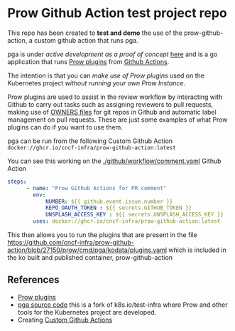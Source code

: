 # Prow Github Action test project repo

This repo has been created to **test and demo** the use of the prow-github-action, a custom github action that runs pga.

pga is under *active development as a proof of concept* [here](https://github.com/cncf-infra/prow-github-action/tree/27150) and is a go application that runs [Prow plugins](https://prow.k8s.io/plugins "links to Prow plugins catalog page") from [Github Actions](https://github.com/features/actions).

The intention is that you can *make use of Prow plugins* used on the Kubernetes project *without running your own Prow Instance*.

Prow plugins are used to assist in the review workflow by interacting with Github to carry out tasks such as assigning reviewers to pull requests, making use of [OWNERS files](https://www.kubernetes.dev/docs/guide/owners/) for git repos in Github and automatic label management on pull requests. These are just some examples of what Prow plugins can do if you want to use them.

pga  can be run from the following Custom Github Action
`docker://ghcr.io/cncf-infra/prow-github-action:latest`

You can see this working on the [./github/workflow/comment.yaml](./github/workflow/comment.yaml) Github Action


```yaml
steps:
      - name: "Prow Github Actions for PR comment"
        env:
            NUMBER: ${{ github.event.issue.number }}
            REPO_OAUTH_TOKEN : ${{ secrets.GITHUB_TOKEN }}
            UNSPLASH_ACCESS_KEY : ${{ secrets.UNSPLASH_ACCESS_KEY }}
        uses: docker://ghcr.io/cncf-infra/prow-github-action:latest
```

This then allows you to run the plugins that are present in the file https://github.com/cncf-infra/prow-github-action/blob/27150/prow/cmd/pga/kodata/plugins.yaml which is included in the ko built and published container, prow-github-action

## References

 - [Prow plugins](https://prow.k8s.io/plugins "links to Prow plugins catalog page")
 - [pga source code](https://github.com/cncf-infra/prow-github-action/tree/27150 "links to where pga is being developed") this is a fork of k8s.io/test-infra where Prow and other tools for the Kubernetes project are developed.
 - Creating [Custom Github Actions](https://docs.github.com/en/actions/creating-actions/about-custom-actions)
